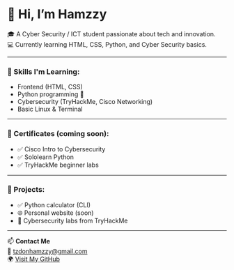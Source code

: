 # 👋 Hi, I’m Hamzzy

🎓 A Cyber Security / ICT student passionate about tech and innovation.  
💻 Currently learning HTML, CSS, Python, and Cyber Security basics.

---

### 🧠 Skills I'm Learning:
- Frontend (HTML, CSS)
- Python programming 🐍
- Cybersecurity (TryHackMe, Cisco Networking)
- Basic Linux & Terminal

---

### 📜 Certificates (coming soon):
- ✅ Cisco Intro to Cybersecurity
- ✅ Sololearn Python
- ✅ TryHackMe beginner labs

---

### 🧪 Projects:
- ✅ Python calculator (CLI)
- 🌐 Personal website (soon)
- 🔐 Cybersecurity labs from TryHackMe

---

📫 **Contact Me**  
📧 tzdonhamzzy@gmail.com  
🌍 [Visit My GitHub](https://github.com/hamzzy-dev)
